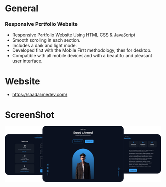 # General
### Responsive Portfolio Website

- Responsive Portfolio Website Using HTML CSS & JavaScript
- Smooth scrolling in each section.
- Includes a dark and light mode.
- Developed first with the Mobile First methodology, then for desktop.
- Compatible with all mobile devices and with a beautiful and pleasant user interface.

# Website
- https://saadahmedev.com/

# ScreenShot
<p align="center"><img src="screenshot/screenshot.png" alt="saadahmedscse" />
